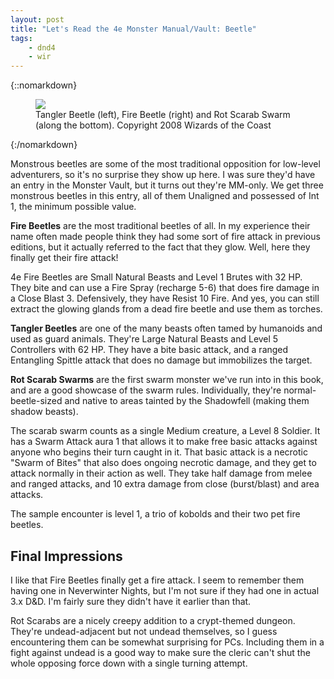```yaml
---
layout: post
title: "Let's Read the 4e Monster Manual/Vault: Beetle"
tags:
    - dnd4
    - wir
---
```


{::nomarkdown}
<figure>
  <img src="{{ "/assets/wir-mm-4e-beetle.png" | absolute_url }}"/>
  <figcaption>
    Tangler Beetle (left), Fire Beetle (right) and Rot Scarab Swarm (along the bottom). Copyright 2008 Wizards of the Coast
  </figcaption>
</figure>
{:/nomarkdown}

Monstrous beetles are some of the most traditional opposition for low-level
adventurers, so it's no surprise they show up here. I was sure they'd have an
entry in the Monster Vault, but it turns out they're MM-only. We get three
monstrous beetles in this entry, all of them Unaligned and possessed of Int 1,
the minimum possible value.

**Fire Beetles** are the most traditional beetles of all. In my experience their
name often made people think they had some sort of fire attack in previous
editions, but it actually referred to the fact that they glow. Well, here they
finally get their fire attack!

4e Fire Beetles are Small Natural Beasts and Level 1 Brutes with 32 HP. They
bite and can use a Fire Spray (recharge 5-6) that does fire damage in a Close
Blast 3. Defensively, they have Resist 10 Fire. And yes, you can still extract
the glowing glands from a dead fire beetle and use them as torches.

**Tangler Beetles** are one of the many beasts often tamed by humanoids and used
as guard animals. They're Large Natural Beasts and Level 5 Controllers with 62
HP. They have a bite basic attack, and a ranged Entangling Spittle attack that
does no damage but immobilizes the target.

**Rot Scarab Swarms** are the first swarm monster we've run into in this book,
and are a good showcase of the swarm rules. Individually, they're
normal-beetle-sized and native to areas tainted by the Shadowfell (making them
shadow beasts).

The scarab swarm counts as a single Medium creature, a Level 8 Soldier. It has a
Swarm Attack aura 1 that allows it to make free basic attacks against anyone who
begins their turn caught in it. That basic attack is a necrotic "Swarm of Bites"
that also does ongoing necrotic damage, and they get to attack normally in their
action as well. They take half damage from melee and ranged attacks, and 10
extra damage from close (burst/blast) and area attacks.

The sample encounter is level 1, a trio of kobolds and their two pet fire
beetles.

## Final Impressions

I like that Fire Beetles finally get a fire attack. I seem to remember them
having one in Neverwinter Nights, but I'm not sure if they had one in actual 3.x
D&D. I'm fairly sure they didn't have it earlier than that.

Rot Scarabs are a nicely creepy addition to a crypt-themed dungeon. They're
undead-adjacent but not undead themselves, so I guess encountering them can be
somewhat surprising for PCs. Including them in a fight against undead is a good
way to make sure the cleric can't shut the whole opposing force down with a
single turning attempt.
